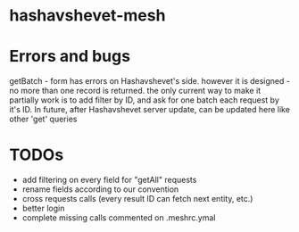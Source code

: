 # hashavshevet-mesh


# Errors and bugs
getBatch - form has errors on Hashavshevet's side. however it is designed - no more than one record is returned. the only current way to make it partially work is to add filter by ID, and ask for one batch each request by it's ID.
In future, after Hashavshevet server update, can be updated here like other 'get' queries

# TODOs
- add filtering on every field for "getAll" requests
- rename fields according to our convention
- cross requests calls (every result ID can fetch next entity, etc.)
- better login
- complete missing calls commented on .meshrc.ymal